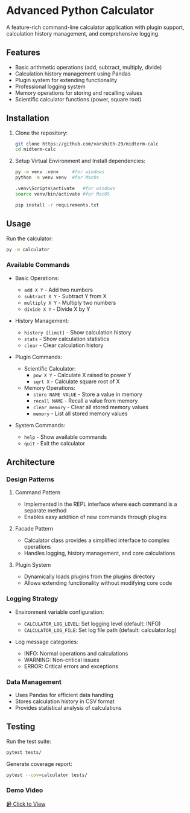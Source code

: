# Advanced Python Calculator

A feature-rich command-line calculator application with plugin support, calculation history management, and comprehensive logging.

## Features

- Basic arithmetic operations (add, subtract, multiply, divide)
- Calculation history management using Pandas
- Plugin system for extending functionality
- Professional logging system
- Memory operations for storing and recalling values
- Scientific calculator functions (power, square root)

## Installation

1. Clone the repository:
   ```bash
   git clone https://github.com/varshith-29/midterm-calc
   cd midterm-calc
   ```

2. Setup Virtual Environment and Install dependencies:
   ```bash
   py -m venv .venv     #for windows
   python -m venv venv  #for MacOs
   ```
   ```bash
   .venv\Scripts\activate   #for windows
   source venv/bin/activate #for MacOS
   ```
   ```bash
   pip install -r requirements.txt
   ```

## Usage

Run the calculator:
```bash
py -m calculator
```

### Available Commands

- Basic Operations:
  - `add X Y` - Add two numbers
  - `subtract X Y` - Subtract Y from X
  - `multiply X Y` - Multiply two numbers
  - `divide X Y` - Divide X by Y

- History Management:
  - `history [limit]` - Show calculation history
  - `stats` - Show calculation statistics
  - `clear` - Clear calculation history

- Plugin Commands:
  - Scientific Calculator:
    - `pow X Y` - Calculate X raised to power Y
    - `sqrt X` - Calculate square root of X
  - Memory Operations:
    - `store NAME VALUE` - Store a value in memory
    - `recall NAME` - Recall a value from memory
    - `clear_memory` - Clear all stored memory values
    - `memory` - List all stored memory values

- System Commands:
  - `help` - Show available commands
  - `quit` - Exit the calculator

## Architecture

### Design Patterns

1. Command Pattern
   - Implemented in the REPL interface where each command is a separate method
   - Enables easy addition of new commands through plugins

2. Facade Pattern
   - Calculator class provides a simplified interface to complex operations
   - Handles logging, history management, and core calculations

3. Plugin System
   - Dynamically loads plugins from the plugins directory
   - Allows extending functionality without modifying core code

### Logging Strategy

- Environment variable configuration:
  - `CALCULATOR_LOG_LEVEL`: Set logging level (default: INFO)
  - `CALCULATOR_LOG_FILE`: Set log file path (default: calculator.log)

- Log message categories:
  - INFO: Normal operations and calculations
  - WARNING: Non-critical issues
  - ERROR: Critical errors and exceptions

### Data Management

- Uses Pandas for efficient data handling
- Stores calculation history in CSV format
- Provides statistical analysis of calculations

## Testing

Run the test suite:
```bash
pytest tests/
```

Generate coverage report:
```bash
pytest --cov=calculator tests/
```
### Demo Video
[📹 Click to View](https://drive.google.com/file/d/1V0Zokpub8DfO6-XRDH8s0fTLIF5TqYQt/view?usp=sharing)
